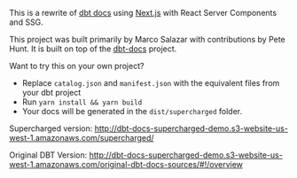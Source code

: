 This is a rewrite of [dbt docs](https://github.com/dbt-labs/dbt-docs) using [Next.js](https://nextjs.org/) with React Server Components and SSG.

This project was built primarily by Marco Salazar with contributions by Pete Hunt. It is built on top of the [dbt-docs](https://github.com/dbt-labs/dbt-docs) project.

Want to try this on your own project?
* Replace `catalog.json` and `manifest.json` with the equivalent files from your dbt project
* Run `yarn install && yarn build`
* Your docs will be generated in the `dist/supercharged` folder.


Supercharged version: http://dbt-docs-supercharged-demo.s3-website-us-west-1.amazonaws.com/supercharged/


Original DBT Version: http://dbt-docs-supercharged-demo.s3-website-us-west-1.amazonaws.com/original-dbt-docs-sources/#!/overview
